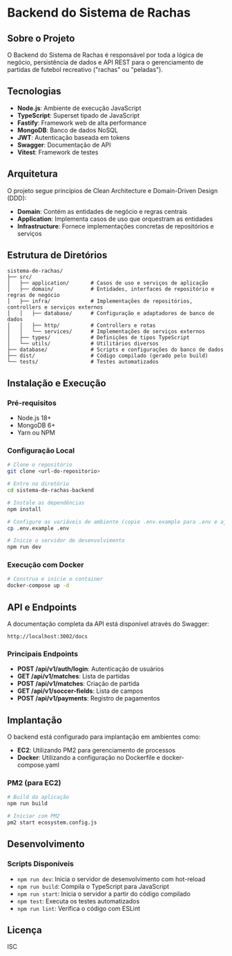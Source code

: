 # Backend do Sistema de Rachas

## Sobre o Projeto

O Backend do Sistema de Rachas é responsável por toda a lógica de negócio, persistência de dados e API REST para o gerenciamento de partidas de futebol recreativo ("rachas" ou "peladas").

## Tecnologias

- **Node.js**: Ambiente de execução JavaScript
- **TypeScript**: Superset tipado de JavaScript
- **Fastify**: Framework web de alta performance
- **MongoDB**: Banco de dados NoSQL
- **JWT**: Autenticação baseada em tokens
- **Swagger**: Documentação de API
- **Vitest**: Framework de testes

## Arquitetura

O projeto segue princípios de Clean Architecture e Domain-Driven Design (DDD):

- **Domain**: Contém as entidades de negócio e regras centrais
- **Application**: Implementa casos de uso que orquestram as entidades
- **Infrastructure**: Fornece implementações concretas de repositórios e serviços

## Estrutura de Diretórios

```
sistema-de-rachas/
├── src/
│   ├── application/       # Casos de uso e serviços de aplicação
│   ├── domain/            # Entidades, interfaces de repositório e regras de negócio
│   ├── infra/             # Implementações de repositórios, controllers e serviços externos
│   │   ├── database/      # Configuração e adaptadores de banco de dados
│   │   ├── http/          # Controllers e rotas
│   │   └── services/      # Implementações de serviços externos
│   ├── types/             # Definições de tipos TypeScript
│   └── utils/             # Utilitários diversos
├── database/              # Scripts e configurações do banco de dados
├── dist/                  # Código compilado (gerado pelo build)
└── tests/                 # Testes automatizados
```

## Instalação e Execução

### Pré-requisitos

- Node.js 18+
- MongoDB 6+
- Yarn ou NPM

### Configuração Local

```bash
# Clone o repositório
git clone <url-do-repositorio>

# Entre no diretório
cd sistema-de-rachas-backend

# Instale as dependências
npm install

# Configure as variáveis de ambiente (copie .env.example para .env e ajuste conforme necessário)
cp .env.example .env

# Inicie o servidor de desenvolvimento
npm run dev
```

### Execução com Docker

```bash
# Construa e inicie o container
docker-compose up -d
```

## API e Endpoints

A documentação completa da API está disponível através do Swagger:

```
http://localhost:3002/docs
```

### Principais Endpoints

- **POST /api/v1/auth/login**: Autenticação de usuários
- **GET /api/v1/matches**: Lista de partidas
- **POST /api/v1/matches**: Criação de partida
- **GET /api/v1/soccer-fields**: Lista de campos
- **POST /api/v1/payments**: Registro de pagamentos

## Implantação

O backend está configurado para implantação em ambientes como:

- **EC2**: Utilizando PM2 para gerenciamento de processos
- **Docker**: Utilizando a configuração no Dockerfile e docker-compose.yaml

### PM2 (para EC2)

```bash
# Build da aplicação
npm run build

# Iniciar com PM2
pm2 start ecosystem.config.js
```

## Desenvolvimento

### Scripts Disponíveis

- `npm run dev`: Inicia o servidor de desenvolvimento com hot-reload
- `npm run build`: Compila o TypeScript para JavaScript
- `npm run start`: Inicia o servidor a partir do código compilado
- `npm test`: Executa os testes automatizados
- `npm run lint`: Verifica o código com ESLint

## Licença

ISC 